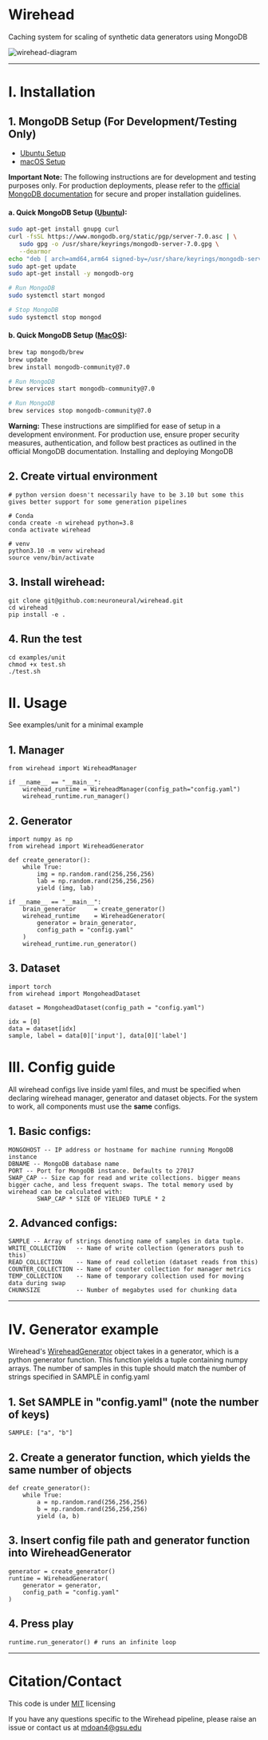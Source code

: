 # Wirehead #

Caching system for scaling of synthetic data generators using MongoDB

![wirehead-diagram](assets/training-diagram.png)

---

# I. Installation 

## 1. MongoDB Setup (For Development/Testing Only)

- [Ubuntu Setup](#a-quick-mongodb-setup-ubuntu)
- [macOS Setup](#b-quick-mongodb-setup-macos)

**Important Note:** The following instructions are for development and testing purposes only. For production deployments, please refer to the [official MongoDB documentation](https://www.mongodb.com/docs/manual/administration/install-community/) for secure and proper installation guidelines.

#### a. Quick MongoDB Setup ([Ubuntu](https://www.mongodb.com/docs/manual/tutorial/install-mongodb-on-ubuntu/)):

```bash
sudo apt-get install gnupg curl
curl -fsSL https://www.mongodb.org/static/pgp/server-7.0.asc | \
   sudo gpg -o /usr/share/keyrings/mongodb-server-7.0.gpg \
   --dearmor
echo "deb [ arch=amd64,arm64 signed-by=/usr/share/keyrings/mongodb-server-7.0.gpg ] https://repo.mongodb.org/apt/ubuntu jammy/mongodb-org/7.0 multiverse" | sudo tee /etc/apt/sources.list.d/mongodb-org-7.0.list
sudo apt-get update
sudo apt-get install -y mongodb-org
```

```bash
# Run MongoDB
sudo systemctl start mongod
```

```bash
# Stop MongoDB
sudo systemctl stop mongod
```

#### b. Quick MongoDB Setup ([MacOS](https://www.mongodb.com/docs/manual/tutorial/install-mongodb-on-os-x/)):

```bash
brew tap mongodb/brew
brew update
brew install mongodb-community@7.0
```

```bash
# Run MongoDB
brew services start mongodb-community@7.0
```

```bash
# Run MongoDB
brew services stop mongodb-community@7.0
```

**Warning:** These instructions are simplified for ease of setup in a development environment. For production use, ensure proper security measures, authentication, and follow best practices as outlined in the official MongoDB documentation.
Installing and deploying MongoDB

## 2. Create virtual environment
```
# python version doesn't necessarily have to be 3.10 but some this gives better support for some generation pipelines

# Conda
conda create -n wirehead python=3.8
conda activate wirehead

# venv
python3.10 -m venv wirehead 
source venv/bin/activate
```

## 3. Install wirehead:
```
git clone git@github.com:neuroneural/wirehead.git
cd wirehead
pip install -e .
```

## 4. Run the test
```
cd examples/unit
chmod +x test.sh
./test.sh
```

# II. Usage 

See examples/unit for a minimal example 

## 1. Manager
```
from wirehead import WireheadManager

if __name__ == "__main__":
    wirehead_runtime = WireheadManager(config_path="config.yaml")
    wirehead_runtime.run_manager()
```

## 2. Generator

```
import numpy as np
from wirehead import WireheadGenerator 

def create_generator():
    while True: 
        img = np.random.rand(256,256,256)
        lab = np.random.rand(256,256,256)
        yield (img, lab)

if __name__ == "__main__":
    brain_generator     = create_generator()
    wirehead_runtime    = WireheadGenerator(
        generator = brain_generator,
        config_path = "config.yaml" 
    )
    wirehead_runtime.run_generator()
```

## 3. Dataset
```
import torch
from wirehead import MongoheadDataset

dataset = MongoheadDataset(config_path = "config.yaml")

idx = [0] 
data = dataset[idx]
sample, label = data[0]['input'], data[0]['label']
```

# III. Config guide

All wirehead configs live inside yaml files, and must be specified when declaring wirehead manager, generator and dataset objects. For the system to work, all components must use the __same__ configs.

## 1. Basic configs:
```
MONGOHOST -- IP address or hostname for machine running MongoDB instance
DBNAME -- MongoDB database name
PORT -- Port for MongoDB instance. Defaults to 27017
SWAP_CAP -- Size cap for read and write collections. bigger means bigger cache, and less frequent swaps. The total memory used by wirehead can be calculated with:
        SWAP_CAP * SIZE OF YIELDED TUPLE * 2
```

## 2. Advanced configs:
```
SAMPLE -- Array of strings denoting name of samples in data tuple. 
WRITE_COLLECTION   -- Name of write collection (generators push to this)
READ_COLLECTION    -- Name of read colletion (dataset reads from this)
COUNTER_COLLECTION -- Name of counter collection for manager metrics
TEMP_COLLECTION    -- Name of temporary collection used for moving data during swap
CHUNKSIZE          -- Number of megabytes used for chunking data
```

---

# IV. Generator example

Wirehead's [WireheadGenerator](https://github.com/neuroneural/wirehead/blob/main/wirehead/generator.py) object takes in a generator, which is a python generator function. This function yields a tuple containing numpy arrays. The number of samples in this tuple should match the number of strings  specified in SAMPLE in config.yaml

## 1. Set SAMPLE in "config.yaml" (note the number of keys)
```
SAMPLE: ["a", "b"]
```

## 2. Create a generator function, which yields the same number of objects
```
def create_generator():
    while True: 
        a = np.random.rand(256,256,256)
        b = np.random.rand(256,256,256)
        yield (a, b)
```

## 3. Insert config file path and generator function into WireheadGenerator
```
generator = create_generator()
runtime = WireheadGenerator(
    generator = generator,
    config_path = "config.yaml" 
)
```

## 4. Press play
```
runtime.run_generator() # runs an infinite loop
```

---

# Citation/Contact

This code is under [MIT](https://github.com/neuroneural/wirehead/blob/main/LICENSE) licensing

If you have any questions specific to the Wirehead pipeline, please raise an issue or contact us at mdoan4@gsu.edu
